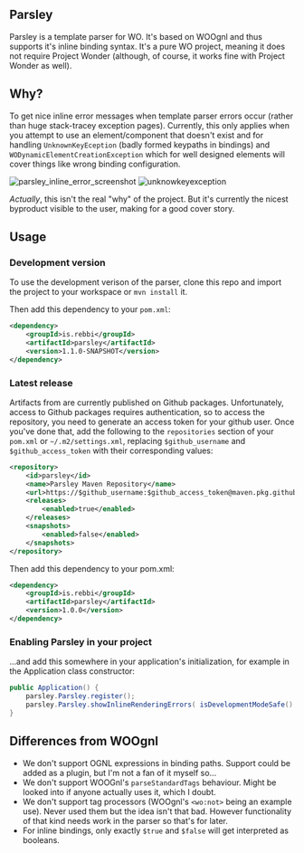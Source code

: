 ## Parsley

Parsley is a template parser for WO. It's based on WOOgnl and thus supports it's inline binding syntax. It's a pure WO project, meaning it does not require Project Wonder (although, of course, it works fine with Project Wonder as well).

## Why?

To get nice inline error messages when template parser errors occur (rather than huge stack-tracey exception pages). Currently, this only applies when you attempt to use an element/component that doesn't exist and for handling `UnknownKeyEception` (badly formed keypaths in bindings) and `WODynamicElementCreationException` which for well designed elements will cover things like wrong binding configuration.

![parsley_inline_error_screenshot](https://github.com/user-attachments/assets/f0614844-6941-4ab0-99cb-4a4713ee9186)
![unknowkeyexception](https://github.com/user-attachments/assets/6ce9393c-4ee9-46ce-9484-0d7ba2681d7b)

_Actually_, this isn't the real "why" of the project. But it's currently the nicest byproduct visible to the user, making for a good cover story.

## Usage

### Development version

To use the development verison of the parser, clone this repo and import the project to your workspace or `mvn install` it.

Then add this dependency to your `pom.xml`:

```xml
<dependency>
	<groupId>is.rebbi</groupId>
	<artifactId>parsley</artifactId>
	<version>1.1.0-SNAPSHOT</version>
</dependency>
```

### Latest release

Artifacts from are currently published on Github packages. Unfortunately, access to Github packages requires authentication, so to access the repository, you need to generate an access token for your github user. Once you've done that, add the following to the `repositories` section of your `pom.xml` or `~/.m2/settings.xml`, replacing `$github_username` and `$github_access_token` with their corresponding values:

```xml
<repository>
	<id>parsley</id>
	<name>Parsley Maven Repository</name>
	<url>https://$github_username:$github_access_token@maven.pkg.github.com/undur/Parsley</url>
	<releases>
		<enabled>true</enabled>
	</releases>
	<snapshots>
		<enabled>false</enabled>
	</snapshots>
</repository>
```

Then add this dependency to your pom.xml:

```xml
<dependency>
	<groupId>is.rebbi</groupId>
	<artifactId>parsley</artifactId>
	<version>1.0.0</version>
</dependency>
```

### Enabling Parsley in your project

…and add this somewhere in your application's initialization, for example in the Application class constructor:

```java
public Application() {
	parsley.Parsley.register();
	parsley.Parsley.showInlineRenderingErrors( isDevelopmentModeSafe() ); // For enabling inline error reporting in dev mode
}
```

## Differences from WOOgnl

* We don't support OGNL expressions in binding paths. Support could be added as a plugin, but I'm not a fan of it myself so...
* We don't support WOOGnl's `parseStandardTags` behaviour. Might be looked into if anyone actually uses it, which I doubt.
* We don't support tag processors (WOOgnl's `<wo:not>` being an example use). Never used them but the idea isn't that bad. However functionality of that kind needs work in the parser so that's for later.
* For inline bindings, only exactly `$true` and `$false` will get interpreted as booleans.
